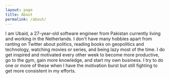 ```yaml
---
layout: page
title: About
permalink: /about/
---
```


I am Ubaid, a 27-year-old software engineer from Pakistan currently living and working in the Netherlands. I don't have many hobbies apart from ranting on Twitter about politics, reading books on geopolitics and technology, watching movies or series, and being lazy most of the time. I do get inspired and motivated every other week to become more productive, go to the gym, gain more knowledge, and start my own business. I try to do one or more of these when I have the motivation burst but still fighting to get more consistent in my efforts.